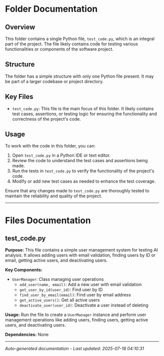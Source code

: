 # Folder Documentation

## Overview
This folder contains a single Python file, `test_code.py`, which is an integral part of the project. The file likely contains code for testing various functionalities or components of the software project.

## Structure
The folder has a simple structure with only one Python file present. It may be part of a larger codebase or project directory.

## Key Files
- `test_code.py`: This file is the main focus of this folder. It likely contains test cases, assertions, or testing logic for ensuring the functionality and correctness of the project's code.

## Usage
To work with the code in this folder, you can:
1. Open `test_code.py` in a Python IDE or text editor.
2. Review the code to understand the test cases and assertions being made.
3. Run the tests in `test_code.py` to verify the functionality of the project's code.
4. Modify or add new test cases as needed to enhance the test coverage.

Ensure that any changes made to `test_code.py` are thoroughly tested to maintain the reliability and quality of the project.

---

# Files Documentation

## test_code.py

**Purpose:** This file contains a simple user management system for testing AI analysis. It allows adding users with email validation, finding users by ID or email, getting active users, and deactivating users.

**Key Components:**
- `UserManager`: Class managing user operations
  - `add_user(name, email)`: Add a new user with email validation
  - `get_user_by_id(user_id)`: Find user by ID
  - `find_user_by_email(email)`: Find user by email address
  - `get_active_users()`: Get all active users
  - `deactivate_user(user_id)`: Deactivate a user instead of deleting

**Usage:** Run the file to create a `UserManager` instance and perform user management operations like adding users, finding users, getting active users, and deactivating users.

**Dependencies:** None

---
*Auto-generated documentation - Last updated: 2025-07-18 04:10:31*
